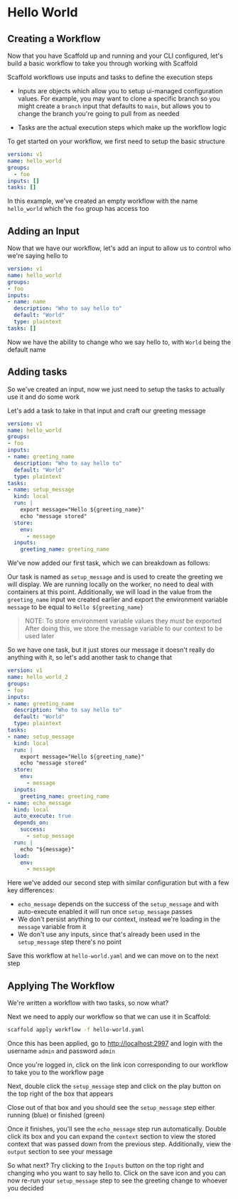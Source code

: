 # Hello World

## Creating a Workflow

Now that you have Scaffold up and running and your CLI configured, let's build a basic workflow to take you through working with Scaffold

Scaffold workflows use inputs and tasks to define the execution steps

- Inputs are objects which allow you to setup ui-managed configuration values. For example, you may want to clone a specific branch so you might create a `branch` input that defaults to `main`, but allows you to change the branch you're going to pull from as needed

- Tasks are the actual execution steps which make up the workflow logic

To get started on your workflow, we first need to setup the basic structure

```yaml
version: v1
name: hello_world
groups: 
  - foo
inputs: []
tasks: []
```

In this example, we've created an empty workflow with the name `hello_world` which the `foo` group has access too

## Adding an Input

Now that we have our workflow, let's add an input to allow us to control who we're saying hello to

```yaml
version: v1
name: hello_world
groups:
- foo
inputs:
- name: name
  description: "Who to say hello to"
  default: "World"
  type: plaintext
tasks: []
```

Now we have the ability to change who we say hello to, with `World` being the default name

## Adding tasks

So we've created an input, now we just need to setup the tasks to actually use it and do some work

Let's add a task to take in that input and craft our greeting message

```yaml
version: v1
name: hello_world
groups:
- foo
inputs:
- name: greeting_name
  description: "Who to say hello to"
  default: "World"
  type: plaintext
tasks:
- name: setup_message
  kind: local
  run: |
    export message="Hello ${greeting_name}"
    echo "message stored"
  store:
    env:
      - message
  inputs:
    greeting_name: greeting_name
```

We've now added our first task, which we can breakdown as follows:

Our task is named as `setup_message` and is used to create the greeting we will display. We are running locally on the worker, no need to deal with containers at this point. Additionally, we will load in the value from the `greeting_name` input we created earlier and export the environment variable `message` to be equal to `Hello ${greeting_name}`
> NOTE: To store environment variable values they _must_ be exported
After doing this, we store the message variable to our context to be used later

So we have one task, but it just stores our message it doesn't really do anything with it, so let's add another task to change that

```yaml
version: v1
name: hello_world_2
groups:
- foo
inputs:
- name: greeting_name
  description: "Who to say hello to"
  default: "World"
  type: plaintext
tasks:
- name: setup_message
  kind: local
  run: |
    export message="Hello ${greeting_name}"
    echo "message stored"
  store:
    env:
      - message
  inputs:
    greeting_name: greeting_name
- name: echo_message
  kind: local
  auto_execute: true
  depends_on:
    success:
      - setup_message
  run: |
    echo "${message}"
  load:
    env:
      - message
```

Here we've added our second step with similar configuration but with a few key differences:

- `echo_message` depends on the success of the `setup_message` and with auto-execute enabled it will run once `setup_message` passes
- We don't persist anything to our context, instead we're loading in the `message` variable from it
- We don't use any inputs, since that's already been used in the `setup_message` step there's no point

Save this workflow at `hello-world.yaml` and we can move on to the next step

## Applying The Workflow

We're written a workflow with two tasks, so now what?

Next we need to apply our workflow so that we can use it in Scaffold:

```sh
scaffold apply workflow -f hello-world.yaml
```

Once this has been applied, go to [http://localhost:2997](http://localhost:2997) and login with the username `admin` and password `admin`

Once you're logged in, click on the link icon corresponding to our workflow to take you to the workflow page

Next, double click the `setup_message` step and click on the play button on the top right of the box that appears

Close out of that box and you should see the `setup_message` step either running (blue) or finished (green)

Once it finishes, you'll see the `echo_message` step run automatically. Double click its box and you can expand the `context` section to view the stored context that was passed down from the previous step. Additionally, view the `output` section to see your message

So what next? Try clicking to the `Inputs` button on the top right and changing who you want to say hello to. Click on the save icon and you can now re-run your `setup_message` step to see the greeting change to whoever you decided
